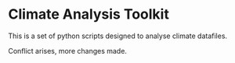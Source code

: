 # Climate Analysis Toolkit

This is a set of python scripts designed to analyse climate datafiles.
 
Conflict arises, more changes made.
